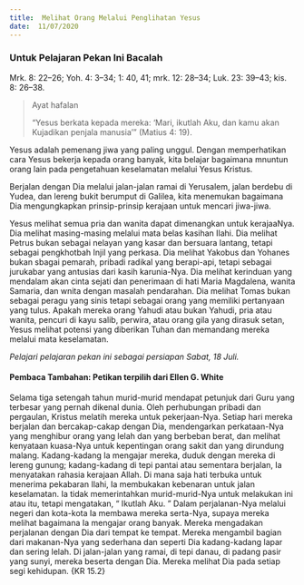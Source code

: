 ```yaml
---
title:  Melihat Orang Melalui Penglihatan Yesus
date:  11/07/2020
---
```


### Untuk Pelajaran Pekan Ini Bacalah
Mrk. 8: 22–26; Yoh. 4: 3–34; 1: 40, 41; mrk. 12: 28–34; Luk. 23: 39–43; kis. 8: 26–38.

> <p>Ayat hafalan</p>
> “Yesus berkata kepada mereka: ‘Mari, ikutlah Aku, dan kamu akan Kujadikan penjala manusia’” (Matius 4: 19).

Yesus adalah pemenang jiwa yang paling unggul. Dengan memperhatikan cara Yesus bekerja kepada orang banyak, kita belajar bagaimana mnuntun orang lain pada pengetahuan keselamatan melalui Yesus Kristus.

Berjalan dengan Dia melalui jalan-jalan ramai di Yerusalem, jalan berdebu di Yudea, dan lereng bukit berumput di Galilea, kita menemukan bagaimana Dia mengungkapkan prinsip-prinsip kerajaan untuk mencari jiwa-jiwa.

Yesus melihat semua pria dan wanita dapat dimenangkan untuk kerajaaNya. Dia melihat masing-masing melalui mata belas kasihan Ilahi. Dia melihat Petrus bukan sebagai nelayan yang kasar dan bersuara lantang, tetapi sebagai pengkhotbah Injil yang perkasa. Dia melihat Yakobus dan Yohanes bukan sbagai pemarah, pribadi radikal yang berapi-api, tetapi sebagai jurukabar yang antusias dari kasih karunia-Nya. Dia melihat kerinduan yang mendalam akan cinta sejati dan penerimaan di hati Maria Magdalena, wanita Samaria, dan wnita dengan masalah pendarahan. Dia melihat Tomas bukan sebagai peragu yang sinis tetapi sebagai orang yang memiliki pertanyaan yang tulus. Apakah mereka orang Yahudi atau bukan Yahudi, pria atau wanita, pencuri di kayu salib, perwira, atau orang gila yang dirasuk setan, Yesus melihat potensi yang diberikan Tuhan dan memandang mereka melalui mata keselamatan.

_Pelajari pelajaran pekan ini sebagai persiapan Sabat, 18 Juli._

#### Pembaca Tambahan: Petikan terpilih dari Ellen G. White

Selama tiga setengah tahun murid-murid mendapat petunjuk dari Guru yang terbesar yang pernah dikenal dunia. Oleh perhubungan pribadi dan pergaulan, Kristus melatih mereka untuk pekerjaan-Nya. Setiap hari mereka berjalan dan bercakap-cakap dengan Dia, mendengarkan perkataan-Nya yang menghibur orang yang lelah dan yang berbeban berat, dan melihat kenyataan kuasa-Nya untuk kepentingan orang sakit dan yang dirundung malang. Kadang-kadang Ia mengajar mereka, duduk dengan mereka di lereng gunung; kadang-kadang di tepi pantai atau sementara berjalan, Ia menyatakan rahasia kerajaan Allah. Di mana saja hati terbuka untuk menerima pekabaran Ilahi, Ia membukakan kebenaran untuk jalan keselamatan. Ia tidak memerintahkan murid-murid-Nya untuk melakukan ini atau itu, tetapi mengatakan, “ Ikutlah Aku. ” Dalam perjalanan-Nya melalui negeri dan kota-kota Ia membawa mereka serta-Nya, supaya mereka melihat bagaimana Ia mengajar orang banyak. Mereka mengadakan perjalanan dengan Dia dari tempat ke tempat. Mereka mengambil bagian dari makanan-Nya yang sederhana dan seperti Dia kadang-kadang lapar dan sering lelah. Di jalan-jalan yang ramai, di tepi danau, di padang pasir yang sunyi, mereka beserta dengan Dia. Mereka melihat Dia pada setiap segi kehidupan. {KR 15.2}